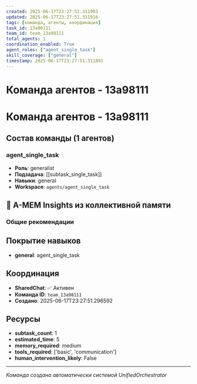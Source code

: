 ```yaml
---
created: 2025-06-17T23:27:51.311903
updated: 2025-06-17T23:27:51.311916
tags: [команда, агенты, координация]
task_id: 13a98111
team_id: team_13a98111
total_agents: 1
coordination_enabled: True
agent_roles: ["agent_single_task"]
skill_coverage: ["general"]
timestamp: 2025-06-17T23:27:51.311891
---
```


# Команда агентов - 13a98111

# Команда агентов - 13a98111

## Состав команды (1 агентов)

### agent_single_task

- **Роль**: generalist
- **Подзадача**: [[subtask_single_task]]
- **Навыки**: general
- **Workspace**: `agents/agent_single_task`

## 🧠 A-MEM Insights из коллективной памяти

### Общие рекомендации
## Покрытие навыков

- **general**: agent_single_task


## Координация

- **SharedChat**: ✅ Активен
- **Команда ID**: `team_13a98111`
- **Создано**: 2025-06-17T23:27:51.296592

## Ресурсы

- **subtask_count**: 1
- **estimated_time**: 5
- **memory_required**: medium
- **tools_required**: ['basic', 'communication']
- **human_intervention_likely**: False


---
*Команда создана автоматически системой UnifiedOrchestrator*
